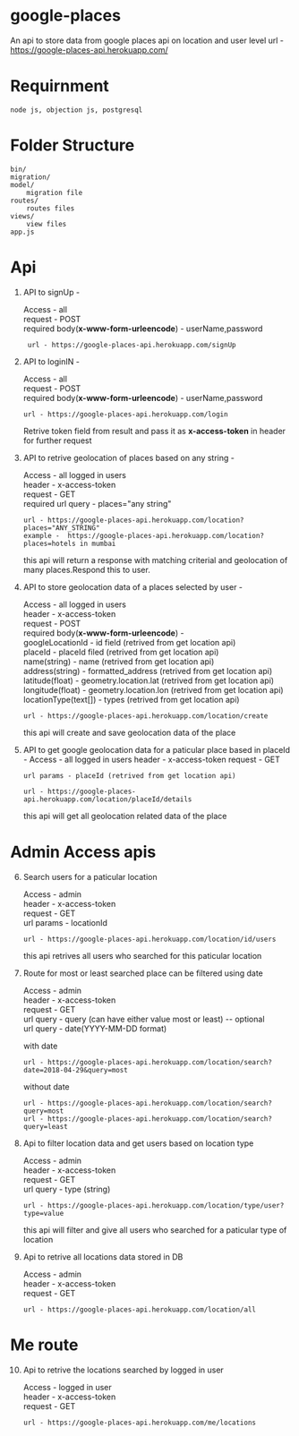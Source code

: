 # google-places
An api to store data from google places api on location and user level
url - https://google-places-api.herokuapp.com/

# Requirnment 
    node js, objection js, postgresql
 
# Folder Structure
    bin/
    migration/
    model/
        migration file
    routes/ 
        routes files
    views/  
        view files
    app.js
    

# Api 

1) API to signUp -

    Access - all  <br />
    request - POST <br />
    required body(**x-www-form-urleencode**) - userName,password <br />
    
        url - https://google-places-api.herokuapp.com/signUp
    
2) API to loginIN -
    
    Access - all <br />
    request - POST <br />
    required body(**x-www-form-urleencode**) - userName,password <br />
    
       url - https://google-places-api.herokuapp.com/login 
    Retrive token field from result and pass it as **x-access-token**  in header for further request
     
3) API to retrive geolocation of places based on any string -
   
    Access - all logged in users <br />
    header - x-access-token <br />
    request - GET <br />
    required url query - places="any string"  <br />
    
       url - https://google-places-api.herokuapp.com/location?places="ANY_STRING" 
       example -  https://google-places-api.herokuapp.com/location?places=hotels in mumbai 
    
    this api will return a response with matching criterial and geolocation of many places.Respond this to user.
    
    
4) API to store geolocation data of a places selected by user -

    Access - all logged in users <br />
    header - x-access-token <br />
    request - POST <br />
    required body(**x-www-form-urleencode**) -  <br />
    googleLocationId - id field (retrived from get location api) <br />
    placeId - placeId filed (retrived from get location api) <br />
    name(string) - name (retrived from get location api) <br />
    address(string) - formatted_address (retrived from get  location api) <br />
    latitude(float) - geometry.location.lat (retrived from get location api) <br />
    longitude(float) - geometry.location.lon (retrived from get location api) <br />
    locationType(text[]) - types (retrived from get location api)<br />
    
       url - https://google-places-api.herokuapp.com/location/create
    
    this api will create and save geolocation data of the place   
    
5) API to get google geolocation data for a paticular place based in placeId -
    Access - all logged in users
    header - x-access-token
    request - GET
    
       url params - placeId (retrived from get location api)
    
       url - https://google-places-api.herokuapp.com/location/placeId/details
    
    this api will get all  geolocation related data of the place       
  
    
# Admin Access apis
  
6) Search users for a paticular location 
 
    Access - admin <br /> 
    header - x-access-token <br />
    request - GET <br />
    url params - locationId  <br />
    
       url - https://google-places-api.herokuapp.com/location/id/users 
    
    this api retrives all users who searched for this paticular location  
    
7)  Route for most or least searched place can be filtered using date

    Access - admin  <br />
    header - x-access-token  <br />
    request - GET  <br />
    url query - query (can have  either value most or least) -- optional  <br />
    url query - date(YYYY-MM-DD format)  <br />
    
    with date  <br />
    
        url - https://google-places-api.herokuapp.com/location/search?date=2018-04-29&query=most
    
    without date  <br />
    
        url - https://google-places-api.herokuapp.com/location/search?query=most
        url - https://google-places-api.herokuapp.com/location/search?query=least

8) Api to filter location data and get users based on location type 

    Access - admin  <br />
    header - x-access-token  <br />
    request - GET  <br />
    url query - type (string) <br />
    
       url - https://google-places-api.herokuapp.com/location/type/user?type=value
       
    this api will filter and give all users who searched for a paticular type of location 
    
9) Api to retrive all locations data stored in DB 

    Access - admin  <br />
    header - x-access-token <br />
    request - GET <br />
    
       url - https://google-places-api.herokuapp.com/location/all

# Me route 

10) Api to retrive the locations searched by logged in user

    Access - logged in user  <br />
    header - x-access-token  <br />
    request - GET  <br />
    
        url - https://google-places-api.herokuapp.com/me/locations





     
